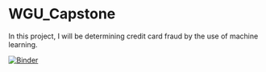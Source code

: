 # WGU_Capstone
In this project, I will be determining credit card fraud by the use of machine learning.

[![Binder](https://mybinder.org/badge_logo.svg)](https://mybinder.org/v2/gh/Puhak0324/WGU_Capstone/HEAD?labpath=https%3A%2F%2Fgithub.com%2FPuhak0324%2FWGU_Capstone)
